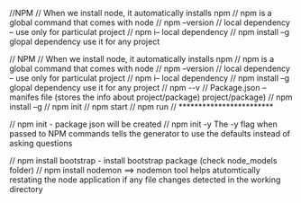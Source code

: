 //NPM
// When we install node, it automatically installs npm
// npm is a global command that comes with node
// npm –version
// local dependency – use only for particulat project
// npm i– <packagename> local dependency
// npm install –g <packagename> glopal dependency use it for any project

// NPM
// When we install node, it automatically installs npm
// npm is a global command that comes with node
// npm –version
// local dependency – use only for particulat project
// npm i– <packagename> local dependency
// npm install –g <packagename> glopal dependency use it for any project
// npm --v
// Package.json – manifes file (stores the info about project/package) project/package)
// npm install –g <package name>
// npm init
// npm start
// npm run
// ************************

// npm init - package json will be created
// npm init -y The -y flag when passed to NPM commands tells the generator to use the defaults instead of asking questions

// npm install bootstrap - install bootstrap package (check node_models folder)
// npm install nodemon  ==> nodemon tool helps atutomtically restating the node application if any file changes detected in the working directory
